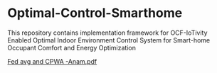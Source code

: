 # Optimal-Control-Smarthome
This repository contains implementation framework for OCF-IoTivity Enabled Optimal Indoor Environment Control System for Smart-home Occupant Comfort and Energy Optimization

[Fed avg and CPWA -Anam.pdf](https://github.com/Ana119/Hetero-FedIoT/files/10905074/Fed.avg.and.CPWA.-Anam.pdf)
